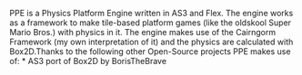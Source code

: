 PPE is a Physics Platform Engine written in AS3 and Flex. The engine works as a framework to make tile-based platform games (like the oldskool Super Mario Bros.) with physics in it. The engine makes use of the Cairngorm Framework (my own interpretation of it) and the physics are calculated with Box2D.Thanks to the following other Open-Source projects PPE makes use of:  * AS3 port of Box2D by BorisTheBrave 
